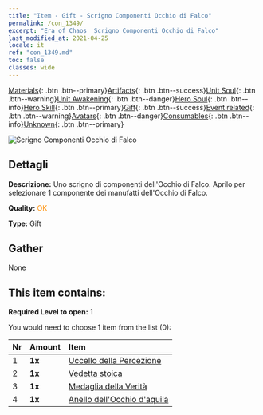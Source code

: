 ```yaml
---
title: "Item - Gift - Scrigno Componenti Occhio di Falco"
permalink: /con_1349/
excerpt: "Era of Chaos  Scrigno Componenti Occhio di Falco"
last_modified_at: 2021-04-25
locale: it
ref: "con_1349.md"
toc: false
classes: wide
---
```

 [Materials](/ItemsIT/){: .btn .btn--primary}[Artifacts](/ItemsIT/Artifacts/){: .btn .btn--success}[Unit Soul](/ItemsIT/UnitSoul/){: .btn .btn--warning}[Unit Awakening](/ItemsIT/UnitAwakening/){: .btn .btn--danger}[Hero Soul](/ItemsIT/HeroSoul/){: .btn .btn--info}[Hero Skill](/ItemsIT/HeroSkill/){: .btn .btn--primary}[Gift](/ItemsIT/Gift/){: .btn .btn--success}[Event related](/ItemsIT/Events/){: .btn .btn--warning}[Avatars](/ItemsIT/Avatars/){: .btn .btn--danger}[Consumables](/ItemsIT/Consumables/){: .btn .btn--info}[Unknown](/ItemsIT/Unknown/){: .btn .btn--primary}

 ![Scrigno Componenti Occhio di Falco](/images/t/i_906026.png)

## Dettagli
 **Descrizione:** Uno scrigno di componenti dell'Occhio di Falco. Aprilo per selezionare 1 componente dei manufatti dell'Occhio di Falco.

 **Quality:** <span style="color: #FF8C00">OK</span>

 **Type:** Gift

## Gather

  None

## This item contains:

 **Required Level to open:** 1

 You would need to choose 1 item from the list (0):

  | Nr | Amount |     Item    |
  |:---|:-------|:------------|
  | 1 |  **1x** | [Uccello della Percezione](/ItemsIT/art_132/) |  | 
  | 2 |  **1x** | [Vedetta stoica](/ItemsIT/art_133/) |  | 
  | 3 |  **1x** | [Medaglia della Verità](/ItemsIT/art_134/) |  | 
  | 4 |  **1x** | [Anello dell'Occhio d'aquila](/ItemsIT/art_135/) |  | 
